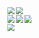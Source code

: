 
<div align=left> 

  
  <img src="https://img.shields.io/badge/Ubuntu-E95420?style=flat-square&logo=Ubuntu&logoColor=white"/>
  <img src="https://img.shields.io/badge/Github Action-2088FF?style=flat-square&logo=Github Action&logoColor=white"/>

  <br>


  <img src="https://img.shields.io/badge/Node.js-339933?style=flat-square&logo=Node.js&logoColor=white"/>
  <img src="https://img.shields.io/badge/NestJs-E0234E?style=flat-square&logo=NestJS&logoColor=white"/>
  <img src="https://img.shields.io/badge/SpringBoot-6DB33F?style=flat-square&logo=SpringBoot&logoColor=white"/>
  <br>

</div>


<div align=left> 
   <img src="https://github-readme-stats.vercel.app/api/top-langs/?username=Dote10&hide=html&count_private=true&layout=compact"/>
     <!--<img src="https://github-readme-stats.vercel.app/api?username=Dote10&show_icons=true"/>--!>
</div>


<!--
**Dote10/Dote10** is a ✨ _special_ ✨ repository because its `README.md` (this file) appears on your GitHub profile.

Here are some ideas to get you started:

- 🔭 I’m currently working on ...
- 🌱 I’m currently learning ...
- 👯 I’m looking to collaborate on ...
- 🤔 I’m looking for help with ...
- 💬 Ask me about ...
- 📫 How to reach me: ...
- 😄 Pronouns: ...
- ⚡ Fun fact: ...
-->
